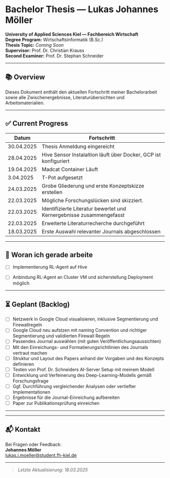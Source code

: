 # Bachelor Thesis — Lukas Johannes Möller  
**University of Applied Sciences Kiel — Fachbereich Wirtschaft**  
**Degree Program:** Wirtschaftsinformatik (B.Sc.)  
**Thesis Topic:** *Coming Soon*  
**Supervisor:** Prof. Dr. Christian Krauss  
**Second Examiner:** Prof. Dr. Stephan Schneider  

---

## 📚 Overview  

Dieses Dokument enthält den aktuellen Fortschritt meiner Bachelorarbeit sowie alle Zwischenergebnisse, Literaturübersichten und Arbeitsmaterialien.  

---

## ✅ Current Progress  

| Datum       | Fortschritt                                                        |
|-------------|--------------------------------------------------------------------|
| 30.04.2025 | Thesis Anmeldung eingereicht|
| 28.04.2025 | Hive Sensor Instalaltion läuft über Docker, GCP ist konfiguriert|
| 19.04.2025 | Madcat Container Läuft|
| 3.04.2025 | T-Pot aufgesetzt|
| 24.03.2025 | Grobe Gliederung und erste Konzeptskizze erstellen|
| 22.03.2025 | Mögliche Forschungslücken sind skizziert.|
| 22.03.2025 | Identifizierte Literatur bewertet und Kernergebnisse zusammengefasst|
| 22.03.2025 | Erweiterte Literaturrecherche durchgeführt |
| 18.03.2025 | Erste Auswahl relevanter Journals abgeschlossen |

---

## 📅 Woran ich gerade arbeite

- [ ] Implementierung RL-Agent auf Hive
- [ ] Anbindung RL-Agent an Cluster VM und sicherstellung Deployment möglich


---

## ⏳ Geplant (Backlog)  

- [ ] Netzwerk in Google Cloud visualisieren, inklusive Segmentierung und Firewallregeln
- [ ] Google Cloud neu aufstzen mit naming Convention und richtiger Segmentierung und validierten Firewall Regeln 
- [ ] Passendes Journal auswählen (mit guten Veröffentlichungsaussichten)  
- [ ] Mit den Einreichungs- und Formatierungsrichtlinien des Journals vertraut machen  
- [ ] Struktur und Layout des Papers anhand der Vorgaben und des Konzepts definieren  
- [ ] Testen von Prof. Dr. Schneiders AI-Server Setup mit meinem Modell  
- [ ] Entwicklung und Verfeinerung des Deep-Learning-Modells gemäß Forschungsfrage  
- [ ] Ggf. Durchführung vergleichender Analysen oder vertiefter Implementationen  
- [ ] Ergebnisse für die Journal-Einreichung aufbereiten  
- [ ] Paper zur Publikationsprüfung einreichen  

---

---

## 📬 Kontakt  

Bei Fragen oder Feedback:  
**Johannes Möller**  
lukas.j.moeller@student.fh-kiel.de  

---

> *Letzte Aktualisierung: 18.03.2025*
